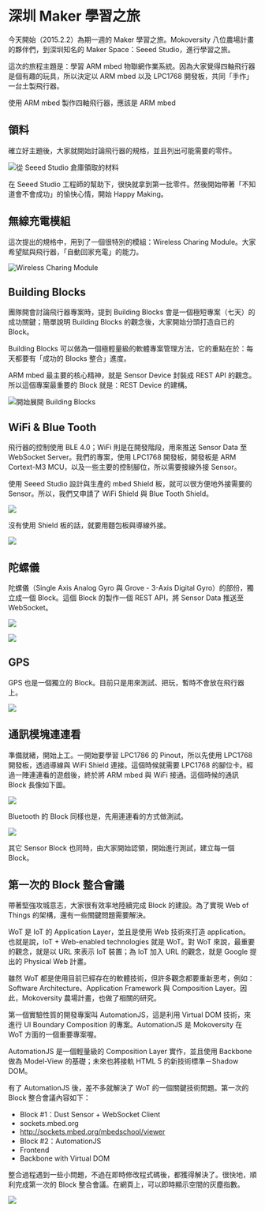 # 深圳 Maker 學習之旅

今天開始（2015.2.2）為期一週的 Maker 學習之旅。Mokoversity 八位農場計畫的夥伴們，到深圳知名的 Maker Space：Seeed Studio，進行學習之旅。

這次的旅程主題是：學習 ARM mbed 物聯網作業系統。因為大家覺得四軸飛行器是個有趣的玩具，所以決定以 ARM mbed 以及 LPC1768 開發板，共同「手作」一台土製飛行器。

使用 ARM mbed 製作四軸飛行器，應該是 ARM mbed 

## 領料

確立好主題後，大家就開始討論飛行器的規格，並且列出可能需要的零件。

![從 Seeed Studio 倉庫領取的材料](https://scontent-b-sjc.xx.fbcdn.net/hphotos-xap1/v/t1.0-9/10446647_384280548419836_8997656722491301359_n.jpg?oh=2b5015fd3cdd7960991be5ab89352350&oe=55579122)

在 Seeed Studio 工程師的幫助下，很快就拿到第一批零件。然後開始帶著「不知道會不會成功」的愉快心情，開始 Happy Making。

## 無線充電模組

這次提出的規格中，用到了一個很特別的模組：Wireless Charing Module。大家希望賦與飛行器，「自動回家充電」的能力。

![Wireless Charing Module](https://fbcdn-sphotos-e-a.akamaihd.net/hphotos-ak-xpa1/v/t1.0-9/10931390_384280568419834_6574277745703459333_n.jpg?oh=cc117c2a2b1feb2babdb2f0e715f978b&oe=556D1FDB&__gda__=1432920931_4e18517a01f41b896c99078f8cca7fde)

## Building Blocks

團隊開會討論飛行器專案時，提到 Building Blocks 會是一個極短專案（七天）的成功關鍵；簡單說明 Building Blocks 的觀念後，大家開始分頭打造自已的 Block。

Building Blocks 可以做為一個極輕量級的軟體專案管理方法，它的重點在於：每天都要有「成功的 Blocks 整合」進度。

ARM mbed 最主要的核心精神，就是 Sensor Device 封裝成 REST API 的觀念。所以這個專案最重要的 Block 就是：REST Device 的建構。

![開始展開 Building Blocks](https://fbcdn-sphotos-b-a.akamaihd.net/hphotos-ak-xfp1/v/t1.0-9/10846095_384280718419819_7489546409479898578_n.jpg?oh=e5c7aed8f15f6da6be602ad15ef4be1f&oe=55673F42&__gda__=1431963595_49195ca38cb3bdfce52058ee675ff72c)

## WiFi & Blue Tooth

飛行器的控制使用 BLE 4.0；WiFi 則是在開發階段，用來推送 Sensor Data 至 WebSocket Server。我們的專案，使用 LPC1768 開發板，開發板是 ARM Cortext-M3 MCU，以及一些主要的控制腳位，所以需要接線外接 Sensor。

使用 Seeed Studio 設計與生產的 mbed Shield 板，就可以很方便地外接需要的 Sensor。所以，我們又申請了 WiFi Shield 與 Blue Tooth Shield。

![](https://fbcdn-sphotos-f-a.akamaihd.net/hphotos-ak-prn1/v/t1.0-9/10646712_384280678419823_2718231352411837997_n.jpg?oh=4c3d9b23387b509fbfaf88ccbbfed85f&oe=5553C2C8&__gda__=1430830963_6e533fa3ef4b9fcff5e85bd27bb21995)

沒有使用 Shield 板的話，就要用麵包板與導線外接。

![](https://camo.githubusercontent.com/de78ac16ddc9583509e7754e7158a9e8faca0eef/687474703a2f2f692e696d6775722e636f6d2f496f6d354b4d452e6a7067)

## 陀螺儀

陀螺儀（Single Axis Analog Gyro 與 Grove - 3-Axis Digital Gyro）的部份，獨立成一個 Block。這個 Block 的製作一個 REST API，將 Sensor Data 推送至 WebSocket。

![](https://fbcdn-sphotos-c-a.akamaihd.net/hphotos-ak-xfp1/v/t1.0-9/10426561_384280598419831_8663669645142068366_n.jpg?oh=916d0f655a69d4cfa5a56852c09d4f8d&oe=5559F61A&__gda__=1431632787_b48f1be7cfc806dac32760052f2b1536)

![](https://dchtm6r471mui.cloudfront.net/hackpad.com_Ncb0ktNHpUZ_p.320451_1423112309163_%E8%9E%A2%E5%B9%95%E5%BF%AB%E7%85%A7%202015-02-05%20%E4%B8%8B%E5%8D%8812.57.28.png)

## GPS

GPS 也是一個獨立的 Block。目前只是用來測試、把玩，暫時不會放在飛行器上。

![](https://fbcdn-sphotos-a-a.akamaihd.net/hphotos-ak-xpa1/v/t1.0-9/10940426_384280628419828_5298756888991316774_n.jpg?oh=97549e57af81b2d0497a0876114c00cc&oe=55538084&__gda__=1431403836_d1c0840ee35c42dd592fa78486d116dd)

## 通訊模塊連連看

準備就緒，開始上工。一開始要學習 LPC1786 的 Pinout，所以先使用 LPC1768 開發板，透過導線與 WiFi Shield 連接。這個時候就需要 LPC1768 的腳位卡。經過一陣連連看的遊戲後，終於將 ARM mbed 與 WiFi 接通。這個時候的通訊 Block 長像如下圖。

![](https://fbcdn-sphotos-g-a.akamaihd.net/hphotos-ak-xpf1/v/t1.0-9/11719_384562985058259_1133189908999328747_n.jpg?oh=7cc3a384f9de6fc90c92db6a588045f6&oe=55635981&__gda__=1430828906_d7c04853614bcfb039ecd6b97f9984b2)

Bluetooth 的 Block 同樣也是，先用連連看的方式做測試。

![](https://scontent-a-sjc.xx.fbcdn.net/hphotos-xpa1/v/t1.0-9/10959573_384563008391590_5548008232315475502_n.jpg?oh=748a1c582a049d1ac94bb61b78ffeda5&oe=55537547)

其它 Sensor Block 也同時，由大家開始認領，開始進行測試，建立每一個 Block。

## 第一次的 Block 整合會議

帶著堅強攻城意志，大家很有效率地陸續完成 Block 的建設。為了實現 Web of Things 的架構，還有一些關鍵問題需要解決。

WoT 是 IoT 的 Application Layer，並且是使用 Web 技術來打造 application。也就是說，IoT + Web-enabled technologies 就是 WoT。對 WoT 來說，最重要的觀念，就是以 URL 來表示 IoT 裝置；為 IoT 加入 URL 的觀念，就是 Google 提出的 Physical Web 計畫。

雖然 WoT 都是使用目前已經存在的軟體技術，但許多觀念都要重新思考，例如：Software Architecture、Application Framework 與 Composition Layer。因此，Mokoversity 農場計畫，也做了相關的研究。

第一個實驗性質的開發專案叫 AutomationJS，這是利用 Virtual DOM 技術，來進行 UI Boundary Composition 的專案。AutomationJS 是 Mokoversity 在 WoT 方面的一個重要專案喔。

AutomationJS 是一個輕量級的 Composition Layer 實作，並且使用 Backbone 做為 Model-View 的基礎；未來也將接軌 HTML 5 的新技術標準－Shadow DOM。

有了 AutomationJS 後，差不多就解決了 WoT 的一個關鍵技術問題。第一次的 Block 整合會議內容如下：

* Block #1：Dust Sensor + WebSocket Client 
 * sockets.mbed.org
 * http://sockets.mbed.org/mbedschool/viewer
* Block #2：AutomationJS
 * Frontend
 * Backbone with Virtual DOM

整合過程遇到一些小問題，不過在即時修改程式碼後，都獲得解決了。很快地，順利完成第一次的 Block 整合會議。在網頁上，可以即時顯示空間的灰塵指數。

![](https://fbcdn-sphotos-c-a.akamaihd.net/hphotos-ak-xfp1/v/t1.0-9/10247473_384920171689207_2903908610409337968_n.jpg?oh=92843bfc7e20de46bcc19acca82a0be9&oe=55541D52&__gda__=1433087451_67604bc920dc5cbecb64718ed980a53c)







